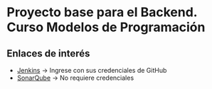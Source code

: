 # Proyecto base para el Backend. Curso Modelos de Programación

## Enlaces de interés
- [Jenkins](http://200.69.103.29:8085/jenkins/) -> Ingrese con sus credenciales de GitHub
- [SonarQube](http://200.69.103.29:8084/sonar/) -> No requiere credenciales
